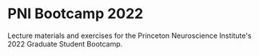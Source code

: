 # PNI Bootcamp 2022

Lecture materials and exercises for the Princeton Neuroscience Institute's 2022 Graduate Student Bootcamp.
